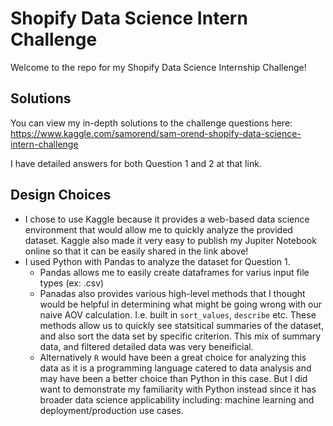 # Shopify Data Science Intern Challenge
Welcome to the repo for my Shopify Data Science Internship Challenge!

## Solutions

You can view my in-depth solutions to the challenge questions here: https://www.kaggle.com/samorend/sam-orend-shopify-data-science-intern-challenge

I have detailed answers for both Question 1 and 2 at that link. 

## Design Choices

- I chose to use Kaggle because it provides a web-based data science environment that would allow me to quickly analyze the provided dataset. Kaggle also made it very easy to publish my Jupiter Notebook online so that it can be easily shared in the link above!
- I used Python with Pandas to analyze the dataset for Question 1. 
  - Pandas allows me to easily create dataframes for varius input file types (ex: .csv)
  - Panadas also provides various high-level methods that I thought would be helpful in determining what might be going wrong with our naive AOV calculation. I.e. built in `sort_values`, `describe` etc. These methods allow us to quickly see statsitical summaries of the dataset, and also sort the data set by specific criterion. This mix of summary data, and filtered detailed data was very beneificial.
  - Alternatively `R` would have been a great choice for analyzing this data as it is a programming language catered to data analysis and may have been a better choice than Python in this case. But I did want to demonstrate my familiarity with Python instead since it has broader data science applicability including: machine learning and deployment/production use cases.
